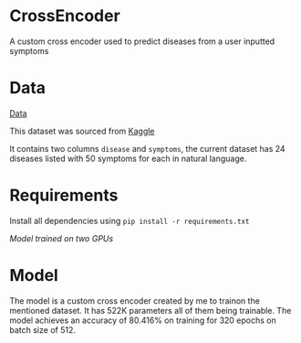 # CrossEncoder

A custom cross encoder used to predict diseases from a user inputted symptoms

# Data


[Data](https://github.com/chungimungi/CrossEncoder/blob/main/data/s2d.csv)

This dataset was sourced from [Kaggle](https://www.kaggle.com/datasets/niyarrbarman/symptom2disease)

It contains two columns ```disease``` and ```symptoms```, the current dataset has 24 diseases listed with 50 symptoms for each in natural language.

# Requirements

Install all dependencies using ```pip install -r requirements.txt```

*Model trained on two GPUs*

# Model

The model is a custom cross encoder created by me to trainon the mentioned dataset. It has 522K parameters all of them being trainable. The model achieves an accuracy of 80.416% on training for 320 epochs on batch size of 512.
